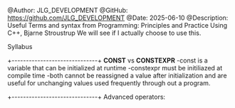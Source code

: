 @Author: JLG_DEVELOPMENT
@GitHub: https://github.com/JLG_DEVELOPMENT
@Date: 2025-06-10
@Description: Useful Terms and syntax from Programming: Principles and Practice Using C++, Bjarne Stroustrup
We will see if I actually choose to use this.

Syllabus

+------------------------------+
    **CONST** vs **CONSTEXPR**
    -const is a variable that can be initialized at runtime
    -constexpr must be initiliazed at compile time
    -both cannot be reassigned a value after initialization and are useful for unchanging values used frequently
        through out a program.

+------------------------------+
    Advanced operators:
